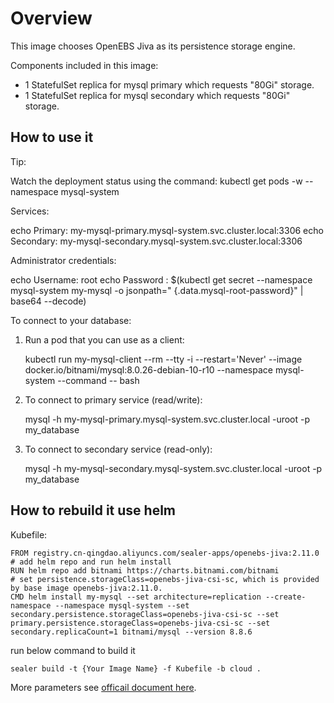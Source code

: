 # Overview

This image chooses OpenEBS Jiva as its persistence storage engine.

Components included in this image:

* 1 StatefulSet replica for mysql primary which requests "80Gi" storage.
* 1 StatefulSet replica for mysql secondary which requests "80Gi" storage.

## How to use it

Tip:

Watch the deployment status using the command: kubectl get pods -w --namespace mysql-system

Services:

echo Primary: my-mysql-primary.mysql-system.svc.cluster.local:3306 echo Secondary:
my-mysql-secondary.mysql-system.svc.cluster.local:3306

Administrator credentials:

echo Username: root echo Password : $(kubectl get secret --namespace mysql-system my-mysql -o jsonpath="
{.data.mysql-root-password}" | base64 --decode)

To connect to your database:

1. Run a pod that you can use as a client:

   kubectl run my-mysql-client --rm --tty -i --restart='Never' --image docker.io/bitnami/mysql:8.0.26-debian-10-r10
   --namespace mysql-system --command -- bash

2. To connect to primary service (read/write):

   mysql -h my-mysql-primary.mysql-system.svc.cluster.local -uroot -p my_database

3. To connect to secondary service (read-only):

   mysql -h my-mysql-secondary.mysql-system.svc.cluster.local -uroot -p my_database

## How to rebuild it use helm

Kubefile:

```shell
FROM registry.cn-qingdao.aliyuncs.com/sealer-apps/openebs-jiva:2.11.0
# add helm repo and run helm install
RUN helm repo add bitnami https://charts.bitnami.com/bitnami
# set persistence.storageClass=openebs-jiva-csi-sc, which is provided by base image openebs-jiva:2.11.0.
CMD helm install my-mysql --set architecture=replication --create-namespace --namespace mysql-system --set secondary.persistence.storageClass=openebs-jiva-csi-sc --set primary.persistence.storageClass=openebs-jiva-csi-sc --set secondary.replicaCount=1 bitnami/mysql --version 8.8.6
```

run below command to build it

```shell
sealer build -t {Your Image Name} -f Kubefile -b cloud .
```

More parameters see [officail document here](https://artifacthub.io/packages/helm/bitnami/mysql).